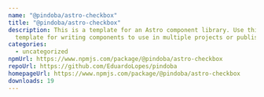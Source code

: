 ```yaml
---
name: "@pindoba/astro-checkbox"
title: "@pindoba/astro-checkbox"
description: This is a template for an Astro component library. Use this
  template for writing components to use in multiple projects or publish to NPM.
categories:
  - uncategorized
npmUrl: https://www.npmjs.com/package/@pindoba/astro-checkbox
repoUrl: https://github.com/EduardoLopes/pindoba
homepageUrl: https://www.npmjs.com/package/@pindoba/astro-checkbox
downloads: 19
---
```


